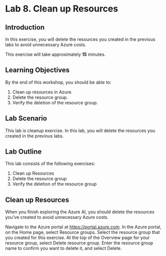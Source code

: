 # Lab 8. Clean up Resources

## Introduction 
In this exercise, you will delete the resources you created in the previous labs to avoid unnecessary Azure costs.

This exercise will take approximately **15** minutes.

## Learning Objectives
By the end of this workshop, you should be able to:
1. Clean up resources in Azure.
1. Delete the resource group.
1. Verify the deletion of the resource group.


## Lab Scenario
This lab is cleanup exercise. In this lab, you will delete the resources you created in the previous labs.

## Lab Outline
This lab consists of the following exercises:
1. Clean up Resources
1. Delete the resource group
1. Verify the deletion of the resource group

## Clean up Resources
When you finish exploring the Azure AI, you should delete the resources you’ve created to avoid unnecessary Azure costs.

Navigate to the Azure portal at https://portal.azure.com.
In the Azure portal, on the Home page, select Resource groups.
Select the resource group that you created for this exercise.
At the top of the Overview page for your resource group, select Delete resource group.
Enter the resource group name to confirm you want to delete it, and select Delete.
